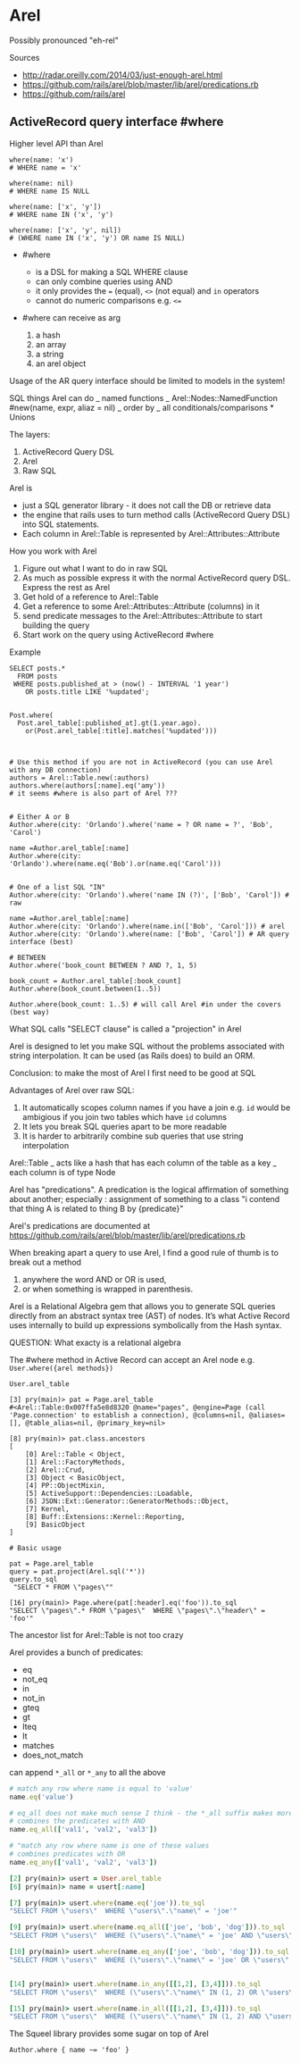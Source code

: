 # Arel

Possibly pronounced "eh-rel"

Sources

- http://radar.oreilly.com/2014/03/just-enough-arel.html
- https://github.com/rails/arel/blob/master/lib/arel/predications.rb
- https://github.com/rails/arel

## ActiveRecord query interface #where

Higher level API than Arel

```
where(name: 'x')
# WHERE name = 'x'

where(name: nil)
# WHERE name IS NULL

where(name: ['x', 'y'])
# WHERE name IN ('x', 'y')

where(name: ['x', 'y', nil])
# (WHERE name IN ('x', 'y') OR name IS NULL)
```

- #where
    - is a DSL for making a SQL WHERE clause
    - can only combine queries using AND
    - it only provides the `=` (equal), `<>` (not equal) and `in` operators
    - cannot do numeric comparisons e.g. `<=`

- #where can receive as arg
    1. a hash
    2. an array
    3. a string
    4. an arel object

Usage of the AR query interface should be limited to models in the system!

SQL things Arel can do _ named functions _ Arel::Nodes::NamedFunction #new(name,
expr, aliaz = nil) _ order by _ all conditionals/comparisons \* Unions

The layers:

1. ActiveRecord Query DSL
2. Arel
3. Raw SQL

Arel is

- just a SQL generator library - it does not call the DB or retrieve data
- the engine that rails uses to turn method calls (ActiveRecord Query DSL) into
  SQL statements.
- Each column in Arel::Table is represented by Arel::Attributes::Attribute

How you work with Arel

1. Figure out what I want to do in raw SQL
2. As much as possible express it with the normal ActiveRecord query DSL.
   Express the rest as Arel
3. Get hold of a reference to Arel::Table
4. Get a reference to some Arel::Attributes::Attribute (columns) in it
5. send predicate messages to the Arel::Attributes::Attribute to start building
   the query
6. Start work on the query using ActiveRecord #where

Example

```
SELECT posts.*
  FROM posts
 WHERE posts.published_at > (now() - INTERVAL '1 year')
    OR posts.title LIKE '%updated';


Post.where(
  Post.arel_table[:published_at].gt(1.year.ago).
    or(Post.arel_table[:title].matches('%updated')))



# Use this method if you are not in ActiveRecord (you can use Arel with any DB connection)
authors = Arel::Table.new(:authors)
authors.where(authors[:name].eq('amy'))
# it seems #where is also part of Arel ???


# Either A or B
Author.where(city: 'Orlando').where('name = ? OR name = ?', 'Bob', 'Carol')

name =Author.arel_table[:name]
Author.where(city: 'Orlando').where(name.eq('Bob').or(name.eq('Carol')))


# One of a list SQL "IN"
Author.where(city: 'Orlando').where('name IN (?)', ['Bob', 'Carol']) # raw

name =Author.arel_table[:name]
Author.where(city: 'Orlando').where(name.in(['Bob', 'Carol'])) # arel
Author.where(city: 'Orlando').where(name: ['Bob', 'Carol']) # AR query interface (best)

# BETWEEN
Author.where('book_count BETWEEN ? AND ?, 1, 5)

book_count = Author.arel_table[:book_count]
Author.where(book_count.between(1..5))

Author.where(book_count: 1..5) # will call Arel #in under the covers (best way)
```

What SQL calls "SELECT clause" is called a "projection" in Arel

Arel is designed to let you make SQL without the problems associated with string
interpolation. It can be used (as Rails does) to build an ORM.

Conclusion: to make the most of Arel I first need to be good at SQL

Advantages of Arel over raw SQL:

1. It automatically scopes column names if you have a join e.g. `id` would be
   ambigious if you join two tables which have `id` columns
1. It lets you break SQL queries apart to be more readable
1. It is harder to arbitrarily combine sub queries that use string interpolation

Arel::Table _ acts like a hash that has each column of the table as a key _ each
column is of type Node

Arel has "predications". A predication is the logical affirmation of something
about another; especially : assignment of something to a class "i contend that
thing A is related to thing B by {predicate}"

Arel's predications are documented at
https://github.com/rails/arel/blob/master/lib/arel/predications.rb

When breaking apart a query to use Arel, I find a good rule of thumb is to break
out a method

1. anywhere the word AND or OR is used,
2. or when something is wrapped in parenthesis.

Arel is a Relational Algebra gem that allows you to generate SQL queries
directly from an abstract syntax tree (AST) of nodes. It’s what Active Record
uses internally to build up expressions symbolically from the Hash syntax.

QUESTION: What exacty is a relational algebra

The #where method in Active Record can accept an Arel node e.g.
`User.where({arel methods})`

```
User.arel_table

[3] pry(main)> pat = Page.arel_table
#<Arel::Table:0x007ffa5e8d8320 @name="pages", @engine=Page (call 'Page.connection' to establish a connection), @columns=nil, @aliases=[], @table_alias=nil, @primary_key=nil>

[8] pry(main)> pat.class.ancestors
[
    [0] Arel::Table < Object,
    [1] Arel::FactoryMethods,
    [2] Arel::Crud,
    [3] Object < BasicObject,
    [4] PP::ObjectMixin,
    [5] ActiveSupport::Dependencies::Loadable,
    [6] JSON::Ext::Generator::GeneratorMethods::Object,
    [7] Kernel,
    [8] Buff::Extensions::Kernel::Reporting,
    [9] BasicObject
]

# Basic usage

pat = Page.arel_table
query = pat.project(Arel.sql('*'))
query.to_sql
 "SELECT * FROM \"pages\""

[16] pry(main)> Page.where(pat[:header].eq('foo')).to_sql
"SELECT \"pages\".* FROM \"pages\"  WHERE \"pages\".\"header\" = 'foo'"
```

The ancestor list for Arel::Table is not too crazy

Arel provides a bunch of predicates:

- eq
- not_eq
- in
- not_in
- gteq
- gt
- lteq
- lt
- matches
- does_not_match

can append `*_all` or `*_any` to all the above

```ruby
# match any row where name is equal to 'value'
name.eq('value')

# eq_all does not make much sense I think - the *_all suffix makes more sense for predicates like `in`
# combines the predicates with AND
name.eq_all(['val1', 'val2', 'val3'])

# "match any row where name is one of these values
# combines predicates with OR
name.eq_any(['val1', 'val2', 'val3'])

[2] pry(main)> usert = User.arel_table
[6] pry(main)> name = usert[:name]

[7] pry(main)> usert.where(name.eq('joe')).to_sql
"SELECT FROM \"users\"  WHERE \"users\".\"name\" = 'joe'"

[9] pry(main)> usert.where(name.eq_all(['joe', 'bob', 'dog'])).to_sql
"SELECT FROM \"users\"  WHERE (\"users\".\"name\" = 'joe' AND \"users\".\"name\" = 'bob' AND \"users\".\"name\" = 'dog')"

[10] pry(main)> usert.where(name.eq_any(['joe', 'bob', 'dog'])).to_sql
"SELECT FROM \"users\"  WHERE (\"users\".\"name\" = 'joe' OR \"users\".\"name\" = 'bob' OR \"users\".\"name\" = 'dog')"


[14] pry(main)> usert.where(name.in_any([[1,2], [3,4]])).to_sql
"SELECT FROM \"users\"  WHERE (\"users\".\"name\" IN (1, 2) OR \"users\".\"name\" IN (3, 4))"

[15] pry(main)> usert.where(name.in_all([[1,2], [3,4]])).to_sql
"SELECT FROM \"users\"  WHERE (\"users\".\"name\" IN (1, 2) AND \"users\".\"name\" IN (3, 4))"
```

The Squeel library provides some sugar on top of Arel

```
Author.where { name ~= 'foo' }
```
